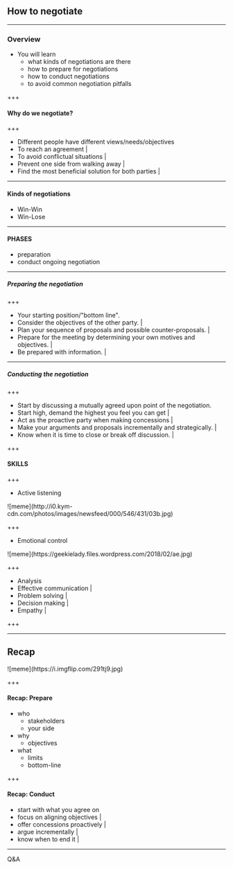 ## How to negotiate
---

### Overview

- You will learn
  - what kinds of negotiations are there
  - how to prepare for negotiations
  - how to conduct negotiations
  - to avoid common negotiation pitfalls

+++

#### Why do we negotiate?

+++

- Different people have different views/needs/objectives
- To reach an agreement |
- To avoid conflictual situations |
- Prevent one side from walking away |
- Find the most beneficial solution for both parties |

---

#### Kinds of negotiations

- Win-Win
- Win-Lose

---

#### PHASES

- preparation
- conduct ongoing negotiation

---

##### Preparing the negotiation

+++

- Your starting position/"bottom line".
- Consider the objectives of the other party. |
- Plan your sequence of proposals and possible counter-proposals. |
- Prepare for the meeting by determining your own motives and objectives. |
- Be prepared with information. |

---
##### Conducting the negotiation

+++

- Start by discussing a mutually agreed upon point of the negotiation.
- Start high, demand the highest you feel you can get |
- Act as the proactive party when making concessions |
- Make your arguments and proposals incrementally and strategically. |
- Know when it is time to close or break off discussion. |

+++

#### SKILLS

+++

- Active listening

<div class='fragment'>
![meme](http://i0.kym-cdn.com/photos/images/newsfeed/000/546/431/03b.jpg)
</div>

+++

- Emotional control

<div class='fragment'>
![meme](https://geekielady.files.wordpress.com/2018/02/ae.jpg)
</div>

+++

- Analysis
- Effective communication |
- Problem solving |
- Decision making |
- Empathy |

+++


---

## Recap

<div class='fragment'>
![meme](https://i.imgflip.com/291tj9.jpg)
</div>

+++

#### Recap: Prepare

- who
  - stakeholders
  - your side
- why
  - objectives
- what
  - limits
  - bottom-line

+++

#### Recap: Conduct

- start with what you agree on
- focus on aligning objectives |
- offer concessions proactively |
- argue incrementally |
- know when to end it |

---

Q&A





